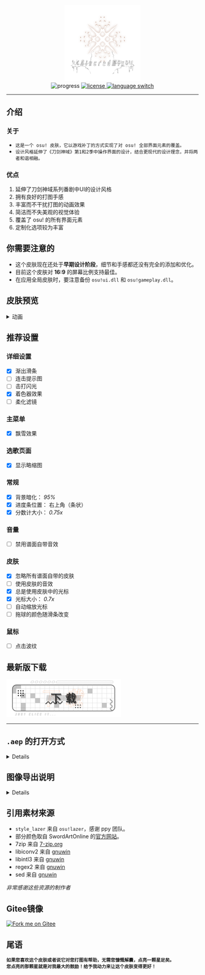 <div align="center">
  <img src="https://raw.githubusercontent.com/Sendevia/sendevia.github.io/master/assets/images/s0_logo_big.png" width="200" alt="project_logo">
</div>

<div align="center">
  <img src="https://img.shields.io/badge/%E8%BF%9B%E5%BA%A6-20%25-orange?style=flat-square" alt="progress">
  <a href="https://github.com/Sendevia/AincradMix/blob/master/LICENSE">
    <img src="https://img.shields.io/github/license/Sendevia/AincradMix.svg?color=%23FF005A&style=popout-square" alt="license">
  </a>
  <a href="https://github.com/Sendevia/AincradMix/blob/master/README_EN.MD">
    <img src="https://img.shields.io/badge/Switch to-English-%23131313.svg?style=flat-square" alt="language switch">
  </a>
</div>

---

## 介绍

### 关于  

- `这是一个 osu! 皮肤，它以游戏补丁的方式实现了对 osu! 全部界面元素的覆盖。`
- `设计风格延伸了《刀剑神域》第1和2季中操作界面的设计，结合更现代的设计理念，并将两者和谐相融。`

### 优点

1. 延伸了刀剑神域系列番剧中UI的设计风格
2. 拥有良好的打图手感
3. 丰富而不干扰打图的动画效果
4. 简洁而不失美观的视觉体验
5. 覆盖了 osu! 的所有界面元素
6. 定制化选项较为丰富

## 你需要注意的

- 这个皮肤现在还处于**早期设计阶段**，细节和手感都还没有完全的添加和优化。
- 目前这个皮肤对 **16:9** 的屏幕比例支持最佳。
- 在应用全局皮肤时，要注意备份 `osu!ui.dll` 和 `osu!gameplay.dll`。

## 皮肤预览

<details>
  <summary>动画</summary>

<div align="center">
  <img src="https://raw.githubusercontent.com/Sendevia/sendevia.github.io/master/assets/images/s1_hit_circle_0.gif" width="220">
  <img src="https://raw.githubusercontent.com/Sendevia/sendevia.github.io/master/assets/images/s1_hit_circle_100_k.gif" width="220">
  <img src="https://raw.githubusercontent.com/Sendevia/sendevia.github.io/master/assets/images/s1_hit_circle_300.gif" width="220">
</div>
<div align="center">
  <img src="https://raw.githubusercontent.com/Sendevia/sendevia.github.io/master/assets/images/s1_hit_circle_300_g.gif" width="220">
  <img src="https://raw.githubusercontent.com/Sendevia/sendevia.github.io/master/assets/images/s1_hit_circle_300_k.gif" width="220">
</div>

</details>

## 推荐设置

### 详细设置

- [x] 渐出滑条
- [ ] 连击提示图
- [ ] 击打闪光
- [x] 着色器效果
- [ ] 柔化滤镜

### 主菜单

- [x] 飘雪效果

### 选歌页面

- [x] 显示略缩图

### 常规

- [x] 背景暗化： _95%_
- [x] 进度条位置： 右上角（条状）
- [x] 分数计大小： _0.75x_

### 音量

- [ ] 禁用谱面自带音效

### 皮肤

- [x] 忽略所有谱面自带的皮肤
- [ ] 使用皮肤的音效
- [x] 总是使用皮肤中的光标
- [x] 光标大小： _0.7x_
- [ ] 自动缩放光标
- [ ] 拖球的颜色随滑条改变

### 鼠标

- [ ] 点击波纹

## 最新版下载

[<img src="https://raw.githubusercontent.com/Sendevia/sendevia.github.io/master/assets/images/s0_button_download_1.png" width="300">](https://github.com/Sendevia/AincradMix/releases)

---

## `.aep` 的打开方式

<details>

### **注意：**

1. 推荐使用`Adobe After Effects CC2019 (16.0)`或者更高版本。
2. 你**必须**拥有以下的插件、脚本和字体：

#### 插件

[Saber]  
Trapcode Suite

#### 脚本

[Duik]  
[GridGuide]  

#### 字体

[SAO-UI]  
[KD-Tramcar]  
[Aller]  
Century Gothic  

</details>

## 图像导出说明

<details>

1. 将图片导出格式设置为 `.PNG`，通道为 `RGB+Alpha`，名称为`合成名称`。
2. 将动画导出格式设置为 `.PNG（序列）`，通道为 `RGB+Alpha`，根据情况选择使用合成帧编号，名称为`合成名称`，必须去掉文件名的 **`_[#]`** 后缀。**（注意一下哦，是 `_[#]` 而不是 `-[#]` 或 `[#]` ）**

</details>

## 引用素材来源

- `style_lazer` 来自 `osu!lazer`，感谢 ppy 团队。
- 部分颜色取自 SwordArtOnline 的[官方网站](https://www.swordart-online.net/)。
- 7zip 来自 [7-zip.org](https://www.7-zip.org/)
- libiconv2 来自 [gnuwin](http://gnuwin32.sourceforge.net/packages/libiconv.htm)
- libintl3 来自 [gnuwin](http://gnuwin32.sourceforge.net/packages/libintl.htm)
- regex2 来自 [gnuwin](http://gnuwin32.sourceforge.net/packages/regex.htm)
- sed 来自 [gnuwin](http://gnuwin32.sourceforge.net/packages/sed.htm)

_非常感谢这些资源的制作者_

## Gitee镜像

[![Fork me on Gitee](https://gitee.com/sendevia/AincradMix/widgets/widget_6.svg?color=ff711e)](https://gitee.com/sendevia/AincradMix)

## 尾语

 **`如果您喜欢这个皮肤或者说它对您打图有帮助，无需您慷慨解囊，点亮一颗星足矣。`**   
 **`您点亮的那颗星就是对我最大的鼓励！给予我动力来让这个皮肤变得更好！`**

<!-- 链接索引 -->
[Saber]:https://www.videocopilot.net/blog/2016/03/new-plug-in-saber-now-available-100-free/
[Duik]:https://rainboxprod.coop/en/tools/duik/duik-download/
[GridGuide]:https://aescripts.com/gridguide-for-after-effects/
[SAO-UI]:https://fontmeme.com/fonts/sao-ui-font/
[KD-Tramcar]:https://fontmeme.com/fonts/kd-tramcar-font/
[Aller]:https://fontmeme.com/fonts/aller-font/

<!--
    ___    _                           ____  ____     
   /   |  (_)___  ______________ _____/ /  |/  (_)  __
  / /| | / / __ \/ ___/ ___/ __ `/ __  / /|_/ / / |/_/
 / ___ |/ / / / / /__/ /  / /_/ / /_/ / /  / / />  <  
/_/  |_/_/_/ /_/\___/_/   \__,_/\__,_/_/  /_/_/_/|_|  

-->
